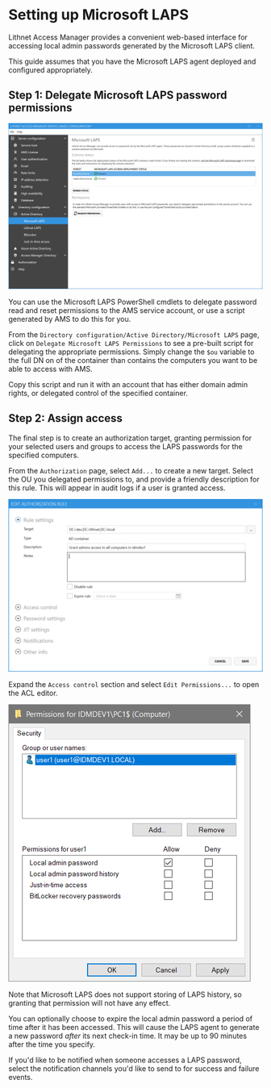 # Setting up Microsoft LAPS

Lithnet Access Manager provides a convenient web-based interface for accessing local admin passwords generated by the Microsoft LAPS client.

This guide assumes that you have the Microsoft LAPS agent deployed and configured appropriately.

## Step 1: Delegate Microsoft LAPS password permissions

![!](../../.gitbook/assets/ui-page-microsoft-laps.png)

You can use the Microsoft LAPS PowerShell cmdlets to delegate password read and reset permissions to the AMS service account, or use a script generated by AMS to do this for you.

From the `Directory configuration/Active Directory/Microsoft LAPS` page, click on `Delegate Microsoft LAPS Permissions` to see a pre-built script for delegating the appropriate permissions. Simply change the `$ou` variable to the full DN on of the container than contains the computers you want to be able to access with AMS.

Copy this script and run it with an account that has either domain admin rights, or delegated control of the specified container.

## Step 2: Assign access

The final step is to create an authorization target, granting permission for your selected users and groups to access the LAPS passwords for the specified computers.

From the `Authorization` page, select `Add...` to create a new target. Select the OU you delegated permissions to, and provide a friendly description for this rule. This will appear in audit logs if a user is granted access.

![!](../../.gitbook/assets/ui-page-authz-adtarget.png)

Expand the `Access control` section and select `Edit Permissions...` to open the ACL editor.

![!](../../.gitbook/assets/ui-page-authz-editsecurity-laps.png)

Note that Microsoft LAPS does not support storing of LAPS history, so granting that permission will not have any effect.

You can optionally choose to expire the local admin password a period of time after it has been accessed. This will cause the LAPS agent to generate a new password _after_ its next check-in time. It may be up to 90 minutes after the time you specify.

If you'd like to be notified when someone accesses a LAPS password, select the notification channels you'd like to send to for success and failure events.
